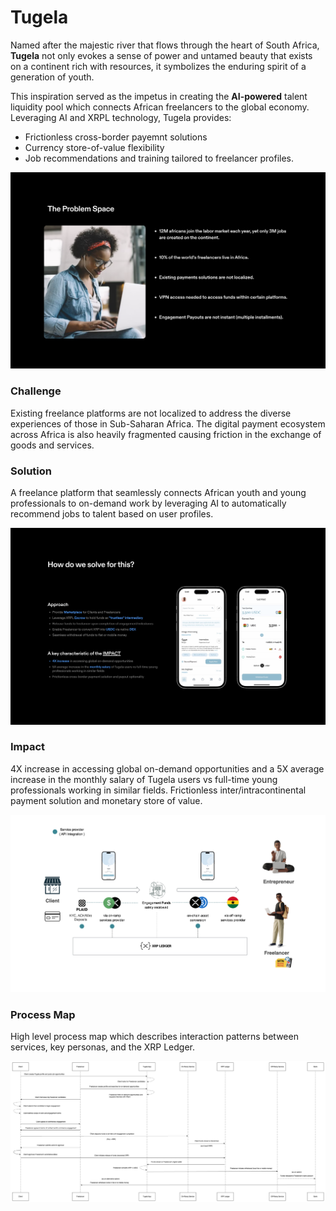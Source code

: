 # Tugela
Named after the majestic river that flows through the heart of South Africa, **Tugela** not only evokes a sense of power and untamed beauty that exists on a continent rich with resources, it symbolizes the enduring spirit of a generation of youth. 

This inspiration served as the impetus in creating the **AI-powered** talent liquidity pool which connects African freelancers to the global economy. Leveraging AI and XRPL technology, Tugela provides:
- Frictionless cross-border payemnt solutions
- Currency store-of-value flexibility
- Job recommendations and training tailored to freelancer profiles.

![Current State](https://github.com/j-blytix/Tugela/blob/main/docs/images/problem1b.png)

### Challenge
Existing freelance platforms are not localized to address the diverse experiences of those in Sub-Saharan Africa. The digital payment ecosystem across Africa is also heavily fragmented causing friction in the exchange of goods and services.

### Solution
A freelance platform that seamlessly connects African youth and young professionals to on-demand work by leveraging AI to automatically recommend jobs to talent based on user profiles.

![The Impact](https://github.com/j-blytix/Tugela/blob/main/docs/images/impact.png)

### Impact
4X increase in accessing global on-demand opportunities and a 5X average increase in the monthly salary of Tugela users vs full-time young professionals working in similar fields.  Frictionless inter/intracontinental payment solution and monetary store of value.

![XRPL Reference Flow](https://github.com/j-blytix/Tugela/blob/main/docs/images/framework.jpeg)

### Process Map
High level process map which describes interaction patterns between services, key personas, and the XRP Ledger.

![Process Map](https://github.com/j-blytix/Tugela/blob/main/docs/images/ProcessMap6.png)







